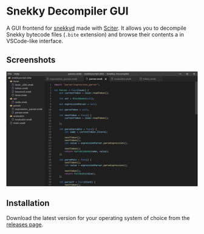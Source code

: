 # Snekky Decompiler GUI

A GUI frontend for [snekkyd](https://github.com/snekkylang/snekkyd-gui) made with [Sciter](https://sciter.com/). It allows you to decompile Snekky bytecode files (`.bite` extension) and browse their contents a in VSCode-like interface.

## Screenshots
![Screenshot](assets/screenshot.png)


## Installation
Download the latest version for your operating system of choice from the [releases page](https://github.com/snekkylang/snekkyd-gui/releases).